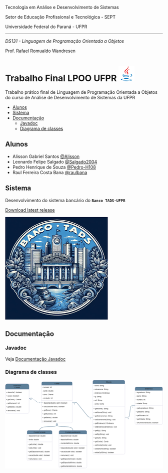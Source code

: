 Tecnologia em Análise e Desenvolvimento de Sistemas

Setor de Educação Profissional e Tecnológica - SEPT

Universidade Federal do Paraná - UFPR

---

*DS131 - Linguagem de Programação Orientada a Objetos*

Prof. Rafael Romualdo Wandresen

# Trabalho Final LPOO UFPR <img src="https://raw.githubusercontent.com/devicons/devicon/master/icons/java/java-original.svg" alt="java" width="50" height="50"/>
Trabalho prático final de Linguagem de Programação Orientada a Objetos do curso de Análise de Desenvolvimento de Sistemas da UFPR

- [Alunos](#alunos)
- [Sistema](#sistema)
- [Documentação](#documentação)
  - [Javadoc](#javadoc)
  - [Diagrama de classes](#diagrama-de-classes)

## Alunos
- Alisson Gabriel Santos [@Alisson](https://github.com/AlissonGabrielSantos)
- Leonardo Felipe Salgado [@Salgado2004](https://github.com/Salgado2004)
- Pedro Henrique de Souza [@Pedro-H108](https://github.com/Pedro-H108)
- Raul Ferreira Costa Bana [@raulbana](https://github.com/raulbana)

## Sistema
Desenvolvimento do sistema bancário do **`Banco TADS-UFPR`**

[Download latest release](https://github.com/Salgado2004/Trabalho-Final-LPOO-UFPR/releases/latest)

<img src="./src/assets/logo.jpg" width="65%"></img>

## Documentação

### Javadoc
Veja [Documentação Javadoc](https://salgado2004.github.io/Trabalho-Final-LPOO-UFPR/)

### Diagrama de classes
![image](src/assets/diagrama.png)


